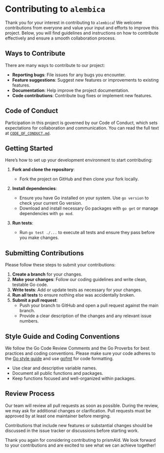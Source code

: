 # Contributing to `alembica`

Thank you for your interest in contributing to `alembica`! We welcome contributions from everyone and value your input and efforts to improve this project. Below, you will find guidelines and instructions on how to contribute effectively and ensure a smooth collaboration process.

## Ways to Contribute

There are many ways to contribute to our project:

- **Reporting bugs**: File issues for any bugs you encounter.
- **Feature suggestions**: Suggest new features or improvements to existing features.
- **Documentation**: Help improve the project documentation.
- **Code contributions**: Contribute bug fixes or implement new features.

## Code of Conduct

Participation in this project is governed by our Code of Conduct, which sets expectations for collaboration and communication. You can read the full text at [`CODE_OF_CONDUCT.md`](CODE_OF_CONDUCT.md).

## Getting Started

Here’s how to set up your development environment to start contributing:

1. **Fork and clone the repository**:
   - Fork the project on GitHub and then clone your fork locally.

2. **Install dependencies**:
   - Ensure you have Go installed on your system. Use `go version` to check your current Go version.
   - Download and install necessary Go packages with `go get` or manage dependencies with `go mod`.

3. **Run tests**:
   - Run `go test ./...` to execute all tests and ensure they pass before you make changes.

## Submitting Contributions

Please follow these steps to submit your contributions:

1. **Create a branch** for your changes.
2. **Make your changes**: Follow our coding guidelines and write clean, testable Go code.
3. **Write tests**: Add or update tests as necessary for your changes.
4. **Run all tests** to ensure nothing else was accidentally broken.
5. **Submit a pull request**:
   - Push your branch to GitHub and open a pull request against the main branch.
   - Provide a clear description of the changes and any relevant issue numbers.

## Style Guide and Coding Conventions

We follow the Go Code Review Comments and the Go Proverbs for best practices and coding conventions. Please make sure your code adheres to the [Go style guide](https://golang.org/doc/effective_go.html) and use [gofmt](https://golang.org/cmd/gofmt/) for code formatting.

- Use clear and descriptive variable names.
- Document all public functions and packages.
- Keep functions focused and well-organized within packages.

## Review Process

Our team will review all pull requests as soon as possible. During the review, we may ask for additional changes or clarification. Pull requests must be approved by at least one maintainer before merging.

Contributions that include new features or substantial changes should be discussed in the issue tracker or discussions before starting work.

Thank you again for considering contributing to prismAId. We look forward to your contributions and are excited to see what we can achieve together!

<div id="wcb" class="carbonbadge"></div>
<script src="https://unpkg.com/website-carbon-badges@1.1.3/b.min.js" defer></script>